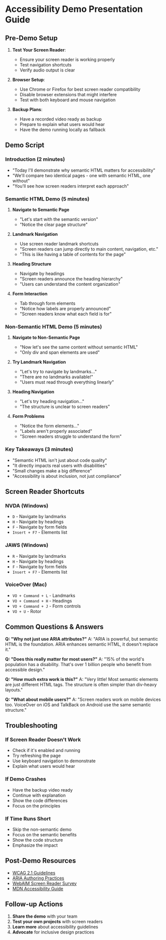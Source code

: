 # Accessibility Demo Presentation Guide

## Pre-Demo Setup

1. **Test Your Screen Reader**:
   - Ensure your screen reader is working properly
   - Test navigation shortcuts
   - Verify audio output is clear

2. **Browser Setup**:
   - Use Chrome or Firefox for best screen reader compatibility
   - Disable browser extensions that might interfere
   - Test with both keyboard and mouse navigation

3. **Backup Plans**:
   - Have a recorded video ready as backup
   - Prepare to explain what users would hear
   - Have the demo running locally as fallback

## Demo Script

### Introduction (2 minutes)
- "Today I'll demonstrate why semantic HTML matters for accessibility"
- "We'll compare two identical pages - one with semantic HTML, one without"
- "You'll see how screen readers interpret each approach"

### Semantic HTML Demo (5 minutes)
1. **Navigate to Semantic Page**
   - "Let's start with the semantic version"
   - "Notice the clear page structure"

2. **Landmark Navigation**
   - Use screen reader landmark shortcuts
   - "Screen readers can jump directly to main content, navigation, etc."
   - "This is like having a table of contents for the page"

3. **Heading Structure**
   - Navigate by headings
   - "Screen readers announce the heading hierarchy"
   - "Users can understand the content organization"

4. **Form Interaction**
   - Tab through form elements
   - "Notice how labels are properly announced"
   - "Screen readers know what each field is for"

### Non-Semantic HTML Demo (5 minutes)
1. **Navigate to Non-Semantic Page**
   - "Now let's see the same content without semantic HTML"
   - "Only div and span elements are used"

2. **Try Landmark Navigation**
   - "Let's try to navigate by landmarks..."
   - "There are no landmarks available!"
   - "Users must read through everything linearly"

3. **Heading Navigation**
   - "Let's try heading navigation..."
   - "The structure is unclear to screen readers"

4. **Form Problems**
   - "Notice the form elements..."
   - "Labels aren't properly associated"
   - "Screen readers struggle to understand the form"

### Key Takeaways (3 minutes)
- "Semantic HTML isn't just about code quality"
- "It directly impacts real users with disabilities"
- "Small changes make a big difference"
- "Accessibility is about inclusion, not just compliance"

## Screen Reader Shortcuts

### NVDA (Windows)
- `D` - Navigate by landmarks
- `H` - Navigate by headings
- `F` - Navigate by form fields
- `Insert + F7` - Elements list

### JAWS (Windows)
- `R` - Navigate by landmarks
- `H` - Navigate by headings
- `F` - Navigate by form fields
- `Insert + F7` - Elements list

### VoiceOver (Mac)
- `VO + Command + L` - Landmarks
- `VO + Command + H` - Headings
- `VO + Command + J` - Form controls
- `VO + U` - Rotor

## Common Questions & Answers

**Q: "Why not just use ARIA attributes?"**
A: "ARIA is powerful, but semantic HTML is the foundation. ARIA enhances semantic HTML, it doesn't replace it."

**Q: "Does this really matter for most users?"**
A: "15% of the world's population has a disability. That's over 1 billion people who benefit from accessible design."

**Q: "How much extra work is this?"**
A: "Very little! Most semantic elements are just different HTML tags. The structure is often simpler than div-heavy layouts."

**Q: "What about mobile users?"**
A: "Screen readers work on mobile devices too. VoiceOver on iOS and TalkBack on Android use the same semantic structure."

## Troubleshooting

### If Screen Reader Doesn't Work
- Check if it's enabled and running
- Try refreshing the page
- Use keyboard navigation to demonstrate
- Explain what users would hear

### If Demo Crashes
- Have the backup video ready
- Continue with explanation
- Show the code differences
- Focus on the principles

### If Time Runs Short
- Skip the non-semantic demo
- Focus on the semantic benefits
- Show the code structure
- Emphasize the impact

## Post-Demo Resources

- [WCAG 2.1 Guidelines](https://www.w3.org/WAI/WCAG21/quickref/)
- [ARIA Authoring Practices](https://www.w3.org/WAI/ARIA/apg/)
- [WebAIM Screen Reader Survey](https://webaim.org/projects/screenreadersurvey8/)
- [MDN Accessibility Guide](https://developer.mozilla.org/en-US/docs/Web/Accessibility)

## Follow-up Actions

1. **Share the demo** with your team
2. **Test your own projects** with screen readers
3. **Learn more** about accessibility guidelines
4. **Advocate** for inclusive design practices
